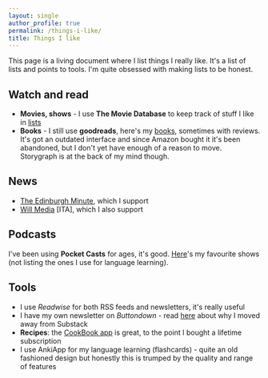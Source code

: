 ```yaml
---
layout: single
author_profile: true
permalink: /things-i-like/
title: Things I like
---
```


This page is a living document where I list things I really like. It's a list of lists and points to tools. I'm quite obsessed with making lists to be honest.

## Watch and read

* **Movies, shows** - I use **The Movie Database** to keep track of stuff I like in [lists](https://www.themoviedb.org/u/martina.physics/lists)
* **Books** - I still use **goodreads**, here's my [books](https://www.goodreads.com/review/list/92719498?ref=nav_mybooks), sometimes with reviews. It's got an outdated interface and since Amazon bought it it's been abandoned, but I don't yet have enough of a reason to move. Storygraph is at the back of my mind though.


## News
* [The Edinburgh Minute](https://edinburghminute.substack.com/), which I support 
* [Will Media](https://willmedia.it/) [ITA], which I also support


## Podcasts

I've been using **Pocket Casts** for ages, it's good. [Here]({{site.url}}/podcasts/)'s my favourite shows (not listing the ones I use for language learning).


## Tools

* I use *Readwise* for both RSS feeds and newsletters, it's really useful
* I have my own newsletter on *Buttondown* - read [here](https://martinapugliese.github.io/doodling-data-reloaded/) about why I moved away from Substack
* **Recipes**: the [CookBook app](https://thecookbookapp.com/) is great, to the point I bought a lifetime subscription
* I use AnkiApp for my language learning (flashcards) - quite an old fashioned design but honestly this is trumped by the quality and range of features
